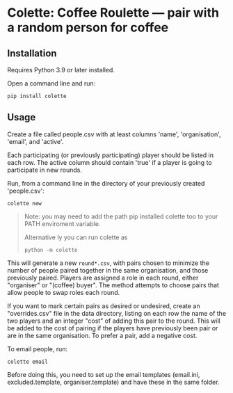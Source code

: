 # Colette: Coffee Roulette — pair with a random person for coffee

## Installation

Requires Python 3.9 or later installed.

Open a command line and run:

    pip install colette

## Usage

Create a file called people.csv with at least columns 'name', 'organisation',
'email', and 'active'.

Each participating (or previously participating) player should be listed in
each row. The active column should contain 'true' if a player is going to
participate in new rounds.

Run, from a command line in the directory of your previously created
'people.csv':

    colette new

> Note: you may need to add the path pip installed colette too to your PATH
> enviroment variable.
>
> Alternative
ly you can run colette as
>
>     python -m colette

This will generate a new `round*.csv`, with pairs chosen to minimize the number
of people paired together in the same organisation, and those previously
paired. Players are assigned a role in each round, either "organiser" or
"(coffee) buyer". The method attempts to choose pairs that allow people to swap
roles each round.

If you want to mark certain pairs as desired or undesired, create an
"overrides.csv" file in the data directory, listing on each row the name of the two
players and an integer "cost" of adding this pair to the round. This will be
added to the cost of pairing if the players have previously been pair or are in
the same organisation. To prefer a pair, add a negative cost.

To email people, run:

    colette email
    
Before doing this, you need to set up the email templates (email.ini, excluded.template, organiser.template)
and have these in the same folder.
